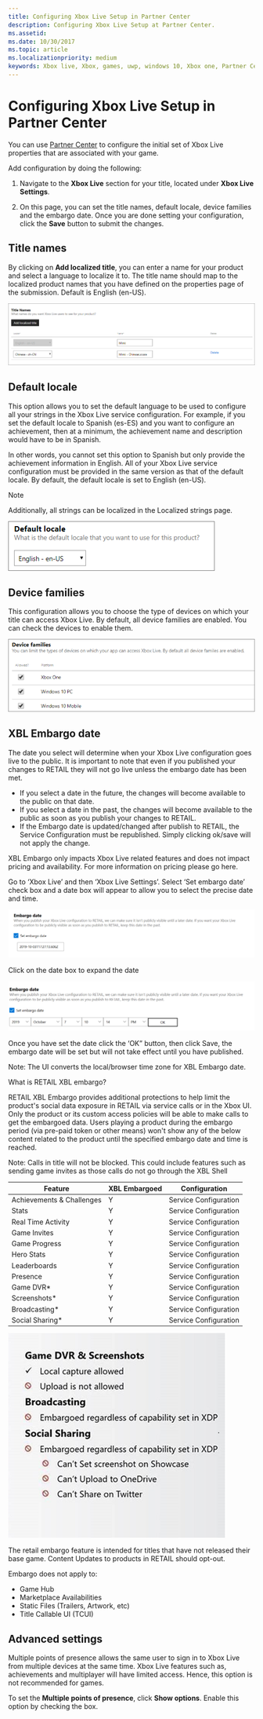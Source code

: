 ```yaml
---
title: Configuring Xbox Live Setup in Partner Center
description: Configuring Xbox Live Setup at Partner Center.
ms.assetid:
ms.date: 10/30/2017
ms.topic: article
ms.localizationpriority: medium
keywords: Xbox live, Xbox, games, uwp, windows 10, Xbox one, Partner Center, Xbox Live Setup
---
```


# Configuring Xbox Live Setup in Partner Center

You can use [Partner Center](https://developer.microsoft.com/dashboard) to configure the initial set of Xbox Live properties that are associated with your game.

Add configuration by doing the following:

1. Navigate to the **Xbox Live** section for your title, located under **Xbox Live Settings**.

2. On this page, you can set the title names, default locale, device families and the embargo date. Once you are done setting your configuration, click the **Save** button to submit the changes.


## Title names

By clicking on **Add localized title**, you can enter a name for your product and select a language to localize it to.
The title name should map to the localized product names that you have defined on the properties page of the submission.
Default is English (en-US).

![Image of the Add localized title dialog in Partner Center](../../images/dev-center/xbox-live-setup/xbox-live-setup-1.png)


## Default locale

This option allows you to set the default language to be used to configure all your strings in the Xbox Live service configuration.
For example, if you set the default locale to Spanish (es-ES) and you want to configure an achievement, then at a minimum, the achievement name and description would have to be in Spanish.

In other words, you cannot set this option to Spanish but only provide the achievement information in English.
All of your Xbox Live service configuration must be provided in the same version as that of the default locale.
By default, the default locale is set to English (en-US).

> [!NOTE]
> Additionally, all strings can be localized in the Localized strings page.

![Image of the select drop-down to choose your default locale in Partner Center](../../images/dev-center/xbox-live-setup/xbox-live-setup-2.png)

## Device families

This configuration allows you to choose the type of devices on which your title can access Xbox Live.
By default, all device families are enabled.
You can check the devices to enable them.

![Image of the selection check boxes to select the device families in Partner Center](../../images/dev-center/xbox-live-setup/xbox-live-setup-4.png)


## XBL Embargo date

The date you select will determine when your Xbox Live configuration goes live to the public. It is important to note that even if you published your changes to RETAIL they will not go live unless the embargo date has been met.
* If you select a date in the future, the changes will become available to the public on that date.
* If you select a date in the past, the changes will become available to the public as soon as you publish your changes to RETAIL.
* If the Embargo date is updated/changed after publish to RETAIL, the Service Configuration must be republished. Simply clicking ok/save will not apply the change.

XBL Embargo only impacts Xbox Live related features and does not impact pricing and availability. For more information on pricing please go here. 

Go to ‘Xbox Live’ and then ‘Xbox Live Settings’. Select ‘Set embargo date’ check box and a date box will appear to allow you to select the precise date and time. 

![Setting the embargo date in Partner Center](xbox-live-setup-images/embargo1.png)

Click on the date box to expand the date

![Setting the embargo date in Partner Center](xbox-live-setup-images/embargo2.png)

Once you have set the date click the ‘OK” button, then click Save, the embargo date will be set but will not take effect until you have published.

Note: The UI converts the local/browser time zone for XBL Embargo date.

<!-- Explanation of Embargo from Partner Center UI.  -->

What is RETAIL XBL embargo?

RETAIL XBL Embargo provides additional protections to help limit the product's social data exposure in RETAIL via service calls or in the Xbox UI. Only the product or its custom access policies will be able to make calls to get the embargoed data. Users playing a product during the embargo period (via pre-paid token or other means) won't show any of the below content related to the product until the specified embargo date and time is reached. 

Note: Calls in title will not be blocked. This could include features such as sending game invites as those calls do not go through the XBL Shell

|Feature | XBL Embargoed |Configuration  |
| --- | --- | --- |
|Achievements & Challenges | Y | Service Configuration |
|Stats | Y | Service Configuration |
|Real Time Activity | Y | Service Configuration |
|Game Invites | Y |Service Configuration  |
|Game Progress | Y |Service Configuration  |
|Hero Stats | Y | Service Configuration |
|Leaderboards | Y |Service Configuration  |
|Presence | Y |Service Configuration  |
|Game DVR* | Y | Service Configuration |
|Screenshots* | Y | Service Configuration |
|Broadcasting* |Y  |Service Configuration  |
|Social Sharing* | Y |Service Configuration  |

![Embargo settings in Partner Center](xbox-live-setup-images/embargosettings.png)

The retail embargo feature is intended for titles that have not released their base game. Content Updates to products in RETAIL should opt-out.

Embargo does not apply to:

* Game Hub
* Marketplace Availabilities
* Static Files (Trailers, Artwork, etc)
* Title Callable UI (TCUI)

## Advanced settings

Multiple points of presence allows the same user to sign in to Xbox Live from multiple devices at the same time.
Xbox Live features such as, achievements and multiplayer will have limited access.
Hence, this option is not recommended for games.

To set the **Multiple points of presence**, click **Show options**.
Enable this option by checking the box.
